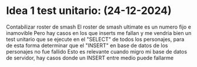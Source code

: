 # Idea 1 test unitario:                             (24-12-2024)
Contabilizar roster de smash
El roster de smash ultimate es un numero fijo e inamovible
Pero hay casos en los que inserts me fallan y me vendria bien un test unitario
que se ejecute en el "SELECT" de todos los personajes, para de esta
forma determinar que el "INSERT" en base de datos de los personajes no fue 
fallido
Esto es relevante cuando migro mi base de datos de servidor, hay casos
donde un INSERT entre medio puede fallarme
